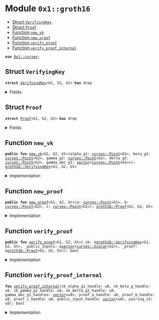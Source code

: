 
<a name="0x1_groth16"></a>

# Module `0x1::groth16`



-  [Struct `VerifyingKey`](#0x1_groth16_VerifyingKey)
-  [Struct `Proof`](#0x1_groth16_Proof)
-  [Function `new_vk`](#0x1_groth16_new_vk)
-  [Function `new_proof`](#0x1_groth16_new_proof)
-  [Function `verify_proof`](#0x1_groth16_verify_proof)
-  [Function `verify_proof_internal`](#0x1_groth16_verify_proof_internal)


<pre><code><b>use</b> <a href="curves.md#0x1_curves">0x1::curves</a>;
</code></pre>



<a name="0x1_groth16_VerifyingKey"></a>

## Struct `VerifyingKey`



<pre><code><b>struct</b> <a href="groth16.md#0x1_groth16_VerifyingKey">VerifyingKey</a>&lt;G1, G2, Gt&gt; <b>has</b> drop
</code></pre>



<details>
<summary>Fields</summary>


<dl>
<dt>
<code>alpha_g1: <a href="curves.md#0x1_curves_Point">curves::Point</a>&lt;G1&gt;</code>
</dt>
<dd>

</dd>
<dt>
<code>beta_g2: <a href="curves.md#0x1_curves_Point">curves::Point</a>&lt;G2&gt;</code>
</dt>
<dd>

</dd>
<dt>
<code>gamma_g2: <a href="curves.md#0x1_curves_Point">curves::Point</a>&lt;G2&gt;</code>
</dt>
<dd>

</dd>
<dt>
<code>delta_g2: <a href="curves.md#0x1_curves_Point">curves::Point</a>&lt;G2&gt;</code>
</dt>
<dd>

</dd>
<dt>
<code>gamma_abc_g1: <a href="../../move-stdlib/doc/vector.md#0x1_vector">vector</a>&lt;<a href="curves.md#0x1_curves_Point">curves::Point</a>&lt;G1&gt;&gt;</code>
</dt>
<dd>

</dd>
</dl>


</details>

<a name="0x1_groth16_Proof"></a>

## Struct `Proof`



<pre><code><b>struct</b> <a href="groth16.md#0x1_groth16_Proof">Proof</a>&lt;G1, G2, Gt&gt; <b>has</b> drop
</code></pre>



<details>
<summary>Fields</summary>


<dl>
<dt>
<code>a: <a href="curves.md#0x1_curves_Point">curves::Point</a>&lt;G1&gt;</code>
</dt>
<dd>

</dd>
<dt>
<code>b: <a href="curves.md#0x1_curves_Point">curves::Point</a>&lt;G2&gt;</code>
</dt>
<dd>

</dd>
<dt>
<code>c: <a href="curves.md#0x1_curves_Point">curves::Point</a>&lt;G1&gt;</code>
</dt>
<dd>

</dd>
</dl>


</details>

<a name="0x1_groth16_new_vk"></a>

## Function `new_vk`



<pre><code><b>public</b> <b>fun</b> <a href="groth16.md#0x1_groth16_new_vk">new_vk</a>&lt;G1, G2, Gt&gt;(alpha_g1: <a href="curves.md#0x1_curves_Point">curves::Point</a>&lt;G1&gt;, beta_g2: <a href="curves.md#0x1_curves_Point">curves::Point</a>&lt;G2&gt;, gamma_g2: <a href="curves.md#0x1_curves_Point">curves::Point</a>&lt;G2&gt;, delta_g2: <a href="curves.md#0x1_curves_Point">curves::Point</a>&lt;G2&gt;, gamma_abc_g1: <a href="../../move-stdlib/doc/vector.md#0x1_vector">vector</a>&lt;<a href="curves.md#0x1_curves_Point">curves::Point</a>&lt;G1&gt;&gt;): <a href="groth16.md#0x1_groth16_VerifyingKey">groth16::VerifyingKey</a>&lt;G1, G2, Gt&gt;
</code></pre>



<details>
<summary>Implementation</summary>


<pre><code><b>public</b> <b>fun</b> <a href="groth16.md#0x1_groth16_new_vk">new_vk</a>&lt;G1,G2,Gt&gt;(alpha_g1: <a href="curves.md#0x1_curves_Point">curves::Point</a>&lt;G1&gt;, beta_g2: <a href="curves.md#0x1_curves_Point">curves::Point</a>&lt;G2&gt;, gamma_g2: <a href="curves.md#0x1_curves_Point">curves::Point</a>&lt;G2&gt;, delta_g2: <a href="curves.md#0x1_curves_Point">curves::Point</a>&lt;G2&gt;, gamma_abc_g1: <a href="../../move-stdlib/doc/vector.md#0x1_vector">vector</a>&lt;<a href="curves.md#0x1_curves_Point">curves::Point</a>&lt;G1&gt;&gt;): <a href="groth16.md#0x1_groth16_VerifyingKey">VerifyingKey</a>&lt;G1,G2,Gt&gt; {
    <a href="groth16.md#0x1_groth16_VerifyingKey">VerifyingKey</a> {
        alpha_g1,
        beta_g2,
        gamma_g2,
        delta_g2,
        gamma_abc_g1,
    }
}
</code></pre>



</details>

<a name="0x1_groth16_new_proof"></a>

## Function `new_proof`



<pre><code><b>public</b> <b>fun</b> <a href="groth16.md#0x1_groth16_new_proof">new_proof</a>&lt;G1, G2, Gt&gt;(a: <a href="curves.md#0x1_curves_Point">curves::Point</a>&lt;G1&gt;, b: <a href="curves.md#0x1_curves_Point">curves::Point</a>&lt;G2&gt;, c: <a href="curves.md#0x1_curves_Point">curves::Point</a>&lt;G1&gt;): <a href="groth16.md#0x1_groth16_Proof">groth16::Proof</a>&lt;G1, G2, Gt&gt;
</code></pre>



<details>
<summary>Implementation</summary>


<pre><code><b>public</b> <b>fun</b> <a href="groth16.md#0x1_groth16_new_proof">new_proof</a>&lt;G1,G2,Gt&gt;(a: <a href="curves.md#0x1_curves_Point">curves::Point</a>&lt;G1&gt;, b: <a href="curves.md#0x1_curves_Point">curves::Point</a>&lt;G2&gt;, c: <a href="curves.md#0x1_curves_Point">curves::Point</a>&lt;G1&gt;): <a href="groth16.md#0x1_groth16_Proof">Proof</a>&lt;G1,G2,Gt&gt; {
    <a href="groth16.md#0x1_groth16_Proof">Proof</a> { a, b, c }
}
</code></pre>



</details>

<a name="0x1_groth16_verify_proof"></a>

## Function `verify_proof`



<pre><code><b>public</b> <b>fun</b> <a href="groth16.md#0x1_groth16_verify_proof">verify_proof</a>&lt;G1, G2, Gt&gt;(_vk: &<a href="groth16.md#0x1_groth16_VerifyingKey">groth16::VerifyingKey</a>&lt;G1, G2, Gt&gt;, _public_inputs: &<a href="../../move-stdlib/doc/vector.md#0x1_vector">vector</a>&lt;<a href="curves.md#0x1_curves_Scalar">curves::Scalar</a>&lt;G1&gt;&gt;, _proof: &<a href="groth16.md#0x1_groth16_Proof">groth16::Proof</a>&lt;G1, G2, Gt&gt;): bool
</code></pre>



<details>
<summary>Implementation</summary>


<pre><code><b>public</b> <b>fun</b> <a href="groth16.md#0x1_groth16_verify_proof">verify_proof</a>&lt;G1,G2,Gt&gt;(_vk: &<a href="groth16.md#0x1_groth16_VerifyingKey">VerifyingKey</a>&lt;G1,G2,Gt&gt;, _public_inputs: &<a href="../../move-stdlib/doc/vector.md#0x1_vector">vector</a>&lt;<a href="curves.md#0x1_curves_Scalar">curves::Scalar</a>&lt;G1&gt;&gt;, _proof: &<a href="groth16.md#0x1_groth16_Proof">Proof</a>&lt;G1,G2,Gt&gt;): bool {
    <b>let</b> left = <a href="curves.md#0x1_curves_pairing">curves::pairing</a>&lt;G1,G2,Gt&gt;(&_proof.a, &_proof.b);
    <b>let</b> right_1 = <a href="curves.md#0x1_curves_pairing">curves::pairing</a>&lt;G1,G2,Gt&gt;(&_vk.alpha_g1, &_vk.beta_g2);

    <b>let</b> n = std::vector::length(_public_inputs);
    <b>let</b> i = 0;
    <b>let</b> acc = *std::vector::borrow(&_vk.gamma_abc_g1, 0);
    <b>while</b> (i &lt; n) {
        <b>let</b> cur_scalar = std::vector::borrow(_public_inputs, i);
        <b>let</b> cur_point = std::vector::borrow(&_vk.gamma_abc_g1, i+1);
        acc = <a href="curves.md#0x1_curves_point_add">curves::point_add</a>(&acc, &<a href="curves.md#0x1_curves_point_mul">curves::point_mul</a>(cur_scalar, cur_point));
        i = i + 1;
    };

    <b>let</b> right_2 = <a href="curves.md#0x1_curves_pairing">curves::pairing</a>(&acc, &_vk.gamma_g2);
    <b>let</b> right_3 = <a href="curves.md#0x1_curves_pairing">curves::pairing</a>(&_proof.c, &_vk.delta_g2);
    <b>let</b> right = <a href="curves.md#0x1_curves_point_add">curves::point_add</a>(&<a href="curves.md#0x1_curves_point_add">curves::point_add</a>(&right_1, &right_2), &right_3);
    <a href="curves.md#0x1_curves_point_eq">curves::point_eq</a>(&left, &right)
}
</code></pre>



</details>

<a name="0x1_groth16_verify_proof_internal"></a>

## Function `verify_proof_internal`



<pre><code><b>fun</b> <a href="groth16.md#0x1_groth16_verify_proof_internal">verify_proof_internal</a>(vk_alpha_g1_handle: u8, vk_beta_g_handle: u8, vk_gamma_g2_handle: u8, vk_delta_g2_handle: u8, gamma_abc_g1_handles: <a href="../../move-stdlib/doc/vector.md#0x1_vector">vector</a>&lt;u8&gt;, proof_a_handle: u8, proof_b_handle: u8, proof_c_handle: u8, public_input_handle: <a href="../../move-stdlib/doc/vector.md#0x1_vector">vector</a>&lt;u8&gt;, pairing_id: u8): bool
</code></pre>



<details>
<summary>Implementation</summary>


<pre><code><b>native</b> <b>fun</b> <a href="groth16.md#0x1_groth16_verify_proof_internal">verify_proof_internal</a>(
    vk_alpha_g1_handle: u8, vk_beta_g_handle: u8, vk_gamma_g2_handle: u8, vk_delta_g2_handle: u8, gamma_abc_g1_handles: <a href="../../move-stdlib/doc/vector.md#0x1_vector">vector</a>&lt;u8&gt;,
    proof_a_handle: u8, proof_b_handle: u8, proof_c_handle: u8,
    public_input_handle: <a href="../../move-stdlib/doc/vector.md#0x1_vector">vector</a>&lt;u8&gt;,
    pairing_id: u8
): bool;
</code></pre>



</details>


[move-book]: https://move-language.github.io/move/introduction.html
